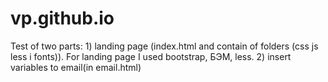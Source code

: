 # vp.github.io
Test of two parts: 1) landing page (index.html and contain of folders (css js  less i fonts)). For landing page I used bootstrap, БЭМ, less.
2) insert variables to email(in email.html)
